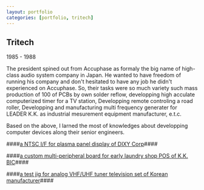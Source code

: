 ```yaml
---
layout: portfolio
categories: [portfolio, tritech]
---
```


Tritech
-------

1985 - 1988

The president spined out from Accuphase as formaly the big name of high-class audio system company in Japan. He wanted to have freedom of running his company and don't hesitated to have any job he didn't experienced on Accuphase. So, their tasks were so much variety such mass production of 100 of PCBs by own solder reflow, developping high acculate computerized timer for a TV station, Developping remote controling a road roller, Developping and manufacturing multi frequency generater for LEADER K.K. as industrial mesurement equipment manufacturer, e.t.c.

Based on the above, I larned the most of knowledges about developping computer devices along their senior engineers.


####[a NTSC I/F for plasma panel display of DIXY Corp](/portfolio/tritech/tritech_03.html)####

####[a custom multi-peripheral board for early laundry shop POS of K.K. BIC](/portfolio/tritech/tritech_02.html)####

####[a test jig for analog VHF/UHF tuner television set of Korean manufacturer](/portfolio/tritech/tritech_01.html)####
